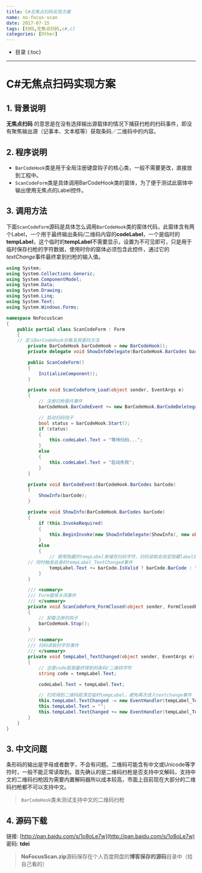 ```yaml
---
title: C#无焦点扫码实现方案
name: no-focus-scan
date: 2017-07-15
tags: [扫码,无焦点扫码,c#,c]
categories: [Other]
---
```


* 目录
{:toc}

---

# C#无焦点扫码实现方案

## 1. 背景说明

**无焦点扫码** 的意思是在没有选择输出源载体的情况下捕获扫枪的扫码事件，即没有聚焦输出源（记事本、文本框等）获取条码／二维码中的内容。

## 2. 程序说明

* `BarCodeHook`类是用于全局注册键盘钩子的核心类，一般不需要更改，直接放到工程中。
* `ScanCodeForm`类是具体调用BarCodeHook类的窗体，为了便于测试此窗体中输出使用无焦点的Label控件。

## 3. 调用方法

下面`ScanCodeForm`源码是具体怎么调用`BarCodeHook`类的窗体代码，此窗体含有两个Label，一个用于最终输出条码/二维码内容的**codeLabel**，一个是临时的**tempLabel**，这个临时的**tempLabel**不需要显示，设置为不可见即可，只是用于临时保存扫枪的字符数据，使用时你的窗体必须包含此控件，通过它的*textChange*事件最终拿到扫枪的输入值。

```c#
using System;
using System.Collections.Generic;
using System.ComponentModel;
using System.Data;
using System.Drawing;
using System.Linq;
using System.Text;
using System.Windows.Forms;

namespace NoFocusScan
{
    public partial class ScanCodeForm : Form
    {
	// 定义BarCodeHook对象及其委托方法
        private BarCodeHook barCodeHook = new BarCodeHook();
        private delegate void ShowInfoDelegate(BarCodeHook.BarCodes barCode);

        public ScanCodeForm()
        {
            InitializeComponent();
        }

        private void ScanCodeForm_Load(object sender, EventArgs e)
        {
            // 注册扫枪委托事件
            barCodeHook.BarCodeEvent += new BarCodeHook.BarCodeDeletegate(BarCodeEvent);

            // 启动扫码钩子
            bool status = barCodeHook.Start();
            if (status)
            {
                this.codeLabel.Text = "等待扫码...";
            }
            else
            {
                this.codeLabel.Text = "启动失败";
            }
        }

        private void BarCodeEvent(BarCodeHook.BarCodes barCode)
        {
            ShowInfo(barCode);
        }

        private void ShowInfo(BarCodeHook.BarCodes barCode)
        {
            if (this.InvokeRequired)
            {
                this.BeginInvoke(new ShowInfoDelegate(ShowInfo), new object[] { barCode });
            }
            else
            {
                // 使用隐藏的tempLabel来储存扫码字符，扫码读取会改变隐藏label的字符，
		// 同时触发自身的tempLabel_TextChanged事件
                tempLabel.Text += barCode.IsValid ? barCode.BarCode : "";
            }
        }

        /// <summary>
        /// Form窗体关闭事件
        /// </summary>
        private void ScanCodeForm_FormClosed(object sender, FormClosedEventArgs e)
        {
            // 卸载注册的钩子
            barCodeHook.Stop();
        }

        /// <summary>
        /// 扫码读取的字符事件
        /// </summary>
        private void tempLabel_TextChanged(object sender, EventArgs e)
        {
            // 这里code就是最终得到的条码/二维码字符
            string code = tempLabel.Text;

            codeLabel.Text = tempLabel.Text;

            // 扫完得到二维码就清空临时tempLabel，避免再次进入textchange事件
            this.tempLabel.TextChanged -= new EventHandler(tempLabel_TextChanged);
            this.tempLabel.Text = "";
            this.tempLabel.TextChanged += new EventHandler(tempLabel_TextChanged);
        }
    }
}
```

## 3. 中文问题

条形码的输出是字母或者数字，不会有问题。二维码可能含有中文或Unicode等字符时，一般不能正常读取到。首先确认的是二维码扫枪是否支持中文解码，支持中文的二维码扫枪因为需要内置解码器所以成本较高，市面上目前现在大部分的二维码扫枪都不可以支持中文。

> `BarCodeHook`类未测试支持中文的二维码扫枪

## 4. 源码下载

链接: [http://pan.baidu.com/s/1o8oLe7w](http://pan.baidu.com/s/1o8oLe7w)  密码: **tdei**

> **NoFocusScan.zip**源码保存在个人百度网盘的**博客保存的源码**目录中（给自己看的）



